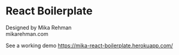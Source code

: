 # React Boilerplate
Designed by Mika Rehman  
mikarehman.com

See a working demo https://mika-react-boilerplate.herokuapp.com/